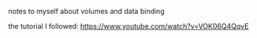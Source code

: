 notes to myself about volumes and data binding

the tutorial I followed: https://www.youtube.com/watch?v=VOK06Q4QqvE
